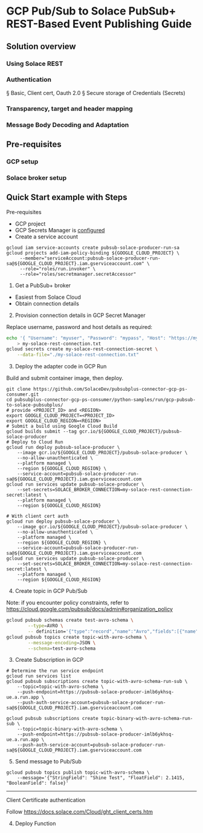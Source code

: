 # GCP Pub/Sub to Solace PubSub+ REST-Based Event Publishing Guide

## Solution overview

### Using Solace REST

### Authentication
  § Basic, Client cert, Oauth 2.0
  § Secure storage of Credentials (Secrets)
  
### Transparency, target and header mapping

### Message Body Decoding and Adaptation

## Pre-requisites

### GCP setup

### Solace broker setup

## Quick Start example with Steps

Pre-requisites
- GCP project
- GCP Secrets Manager is [configured](https://cloud.google.com/secret-manager/docs/configuring-secret-manager)
- Create a service account
```
gcloud iam service-accounts create pubsub-solace-producer-run-sa
gcloud projects add-iam-policy-binding ${GOOGLE_CLOUD_PROJECT} \
     --member="serviceAccount:pubsub-solace-producer-run-sa@${GOOGLE_CLOUD_PROJECT}.iam.gserviceaccount.com" \
     --role="roles/run.invoker" \
     --role="roles/secretmanager.secretAccessor"
```

1. Get a PubSub+ broker

* Easiest from Solace Cloud
* Obtain connection details

2. Provision connection details in GCP Secret Manager

Replace username, password and host details as required:
```bash
echo '{ "Username": "myuser", "Password": "mypass", "Host": "https://myhost:9443" }' \
    > my-solace-rest-connection.txt
gcloud secrets create my-solace-rest-connection-secret \
    --data-file="./my-solace-rest-connection.txt"
```

3. Deploy the adapter code in GCP Run

Build and submit container image, then deploy.

```
git clone https://github.com/SolaceDev/pubsubplus-connector-gcp-ps-consumer.git
cd pubsubplus-connector-gcp-ps-consumer/python-samples/run/gcp-pubsub-to-solace-pubsubplus/
# provide <PROJECT_ID> and <REGION>
export GOOGLE_CLOUD_PROJECT=<PROJECT_ID>
export GOOGLE_CLOUD_REGION=<REGION>
# Submit a build using Google Cloud Build
gcloud builds submit --tag gcr.io/${GOOGLE_CLOUD_PROJECT}/pubsub-solace-producer
# Deploy to Cloud Run
gcloud run deploy pubsub-solace-producer \
    --image gcr.io/${GOOGLE_CLOUD_PROJECT}/pubsub-solace-producer \
    --no-allow-unauthenticated \
    --platform managed \
    --region ${GOOGLE_CLOUD_REGION} \
    --service-account=pubsub-solace-producer-run-sa@${GOOGLE_CLOUD_PROJECT}.iam.gserviceaccount.com
gcloud run services update pubsub-solace-producer \
    --set-secrets=SOLACE_BROKER_CONNECTION=my-solace-rest-connection-secret:latest \
    --platform managed \
    --region ${GOOGLE_CLOUD_REGION}

# With client cert auth
gcloud run deploy pubsub-solace-producer \
    --image gcr.io/${GOOGLE_CLOUD_PROJECT}/pubsub-solace-producer \
    --no-allow-unauthenticated \
    --platform managed \
    --region ${GOOGLE_CLOUD_REGION} \
    --service-account=pubsub-solace-producer-run-sa@${GOOGLE_CLOUD_PROJECT}.iam.gserviceaccount.com
gcloud run services update pubsub-solace-producer \
    --set-secrets=SOLACE_BROKER_CONNECTION=my-solace-rest-connection-secret:latest \
    --platform managed \
    --region ${GOOGLE_CLOUD_REGION}

```

4. Create topic in GCP Pub/Sub

Note: if you encounter policy constraints, refer to https://cloud.google.com/pubsub/docs/admin#organization_policy

```bash
gcloud pubsub schemas create test-avro-schema \
        --type=AVRO \
        -- definition='{"type":"record","name":"Avro","fields":[{"name":"StringField","type":"string"},{"name":"FloatField","type":"float"},{"name":"BooleanField","type":"boolean"}]}'
gcloud pubsub topics create topic-with-avro-schema \
        --message-encoding=JSON \
        --schema=test-avro-schema
```

3. Create Subscription in GCP

```
# Determine the run service endpoint
gcloud run services list
gcloud pubsub subscriptions create topic-with-avro-schema-run-sub \
    --topic=topic-with-avro-schema \
    --push-endpoint=https://pubsub-solace-producer-imlb6ykhsq-ue.a.run.app \
    --push-auth-service-account=pubsub-solace-producer-run-sa@${GOOGLE_CLOUD_PROJECT}.iam.gserviceaccount.com

gcloud pubsub subscriptions create topic-binary-with-avro-schema-run-sub \
    --topic=topic-binary-with-avro-schema \
    --push-endpoint=https://pubsub-solace-producer-imlb6ykhsq-ue.a.run.app \
    --push-auth-service-account=pubsub-solace-producer-run-sa@${GOOGLE_CLOUD_PROJECT}.iam.gserviceaccount.com

```

5. Send message to Pub/Sub

```
gcloud pubsub topics publish topic-with-avro-schema \
    --message='{"StringField": "Shine Test", "FloatField": 2.1415, "BooleanField": false}'
```

---------------------
Client Certificate authentication

Follow https://docs.solace.com/Cloud/ght_client_certs.htm






4. Deploy Function


